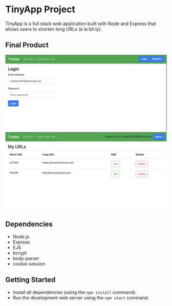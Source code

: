 # TinyApp Project

TinyApp is a full stack web application built with Node and Express that allows users to shorten long URLs (à la bit.ly).

## Final Product

!["screenshot of Login"](https://github.com/Cxlopez/tinyapp/blob/main/docs/Screen%20Shot%202022-05-09%20at%204.25.15%20PM.png?raw=true)
!["screenshot of urls"](https://github.com/Cxlopez/tinyapp/blob/main/docs/Screen%20Shot%202022-05-09%20at%204.26.37%20PM.png?raw=true)

## Dependencies

- Node.js
- Express
- EJS
- bcrypt
- body-parser
- cookie-session


## Getting Started

- Install all dependencies (using the `npm install` command).
- Run the development web server using the `npm start` command.